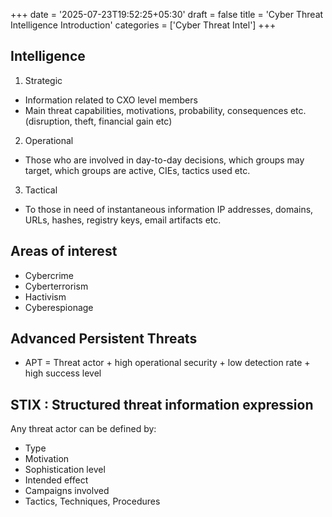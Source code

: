 +++
date = '2025-07-23T19:52:25+05:30'
draft = false
title = 'Cyber Threat Intelligence Introduction'
categories = ['Cyber Threat Intel']
+++
## Intelligence
1. Strategic 
- Information related to CXO level members
- Main threat capabilities, motivations, probability, consequences etc. (disruption, theft, financial gain etc)

2. Operational
- Those who are involved in day-to-day decisions, which groups may target, which groups are active, CIEs, tactics used etc.

3. Tactical
- To those in need of instantaneous information IP addresses, domains, URLs, hashes, registry keys, email artifacts etc.

## Areas of interest
- Cybercrime
- Cyberterrorism
- Hactivism
- Cyberespionage

## Advanced Persistent Threats
- APT = Threat actor + high operational security + low detection rate + high success level

## STIX : Structured threat information expression
Any threat actor can be defined by:
- Type
- Motivation
- Sophistication level
- Intended effect
- Campaigns involved
- Tactics, Techniques, Procedures
